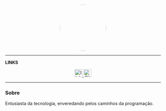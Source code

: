 <div align="center">
  <img style="border-radius:100px;" height="150" src="https://avatars.githubusercontent.com/u/133529223?v=4"  />
</div>





------

**LINKS**

<div align="center">
  <a href="https://www.linkedin.com/in/clayton-moch-271906145/" target="_blank">
    <img src="https://img.shields.io/static/v1?message=LinkedIn&logo=linkedin&label=&color=0077B5&logoColor=white&labelColor=&style=for-the-badge" height="25" alt="linkedin logo"  />
  </a>
    <a href="https://github.com/claytonmoch/" target="_blank">
    <img src="https://cdn-icons-png.flaticon.com/512/25/25231.png" height="25" alt="GitHub logo"  />
  </a>
  </div>

------



<h3 align="left">  Sobre</h3>

Entusiasta da tecnologia, enveredando pelos caminhos da programação.





